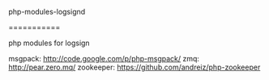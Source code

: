 php-modules-logsignd 

===========

php modules for logsign

msgpack: http://code.google.com/p/php-msgpack/
zmq: http://pear.zero.mq/
zookeeper: https://github.com/andreiz/php-zookeeper
